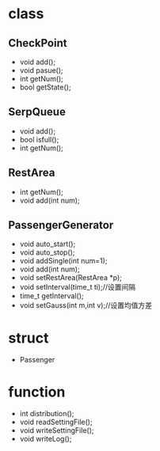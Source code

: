 # class

## CheckPoint
* void add();
* void pasue();
* int getNum();
* bool getState();

## SerpQueue
* void add();
* bool isfull();
* int getNum();

## RestArea
* int getNum();
* void add(int num);

## PassengerGenerator
* void auto_start();
* void auto_stop();
* void addSingle(int num=1);
* void add(int num);
* void setRestArea(RestArea *p);
* void setInterval(time_t ti);//设置间隔
* time_t getInterval();
* void setGauss(int m,int v);//设置均值方差

# struct
* Passenger

# function
* int distribution();
* void readSettingFile();
* void writeSettingFile();
* void writeLog();
